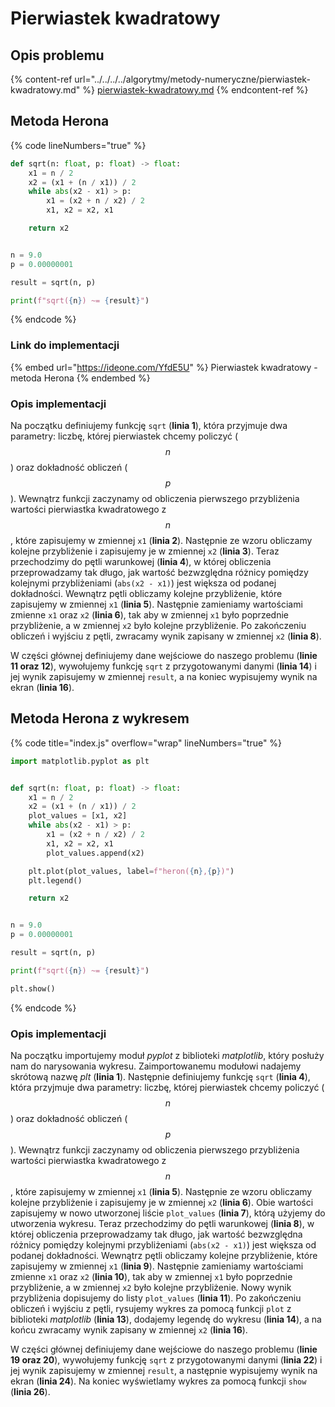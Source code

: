 # Pierwiastek kwadratowy

## Opis problemu

{% content-ref url="../../../../algorytmy/metody-numeryczne/pierwiastek-kwadratowy.md" %}
[pierwiastek-kwadratowy.md](../../../../algorytmy/metody-numeryczne/pierwiastek-kwadratowy.md)
{% endcontent-ref %}

## Metoda Herona

{% code lineNumbers="true" %}
```python
def sqrt(n: float, p: float) -> float:
    x1 = n / 2
    x2 = (x1 + (n / x1)) / 2
    while abs(x2 - x1) > p:
        x1 = (x2 + n / x2) / 2
        x1, x2 = x2, x1

    return x2


n = 9.0
p = 0.00000001

result = sqrt(n, p)

print(f"sqrt({n}) ~= {result}")
```
{% endcode %}

### Link do implementacji

{% embed url="https://ideone.com/YfdE5U" %}
Pierwiastek kwadratowy - metoda Herona
{% endembed %}

### Opis implementacji

Na początku definiujemy funkcję `sqrt` (**linia 1**), która przyjmuje dwa parametry: liczbę, której pierwiastek chcemy policzyć ($$n$$) oraz dokładność obliczeń ($$p$$). Wewnątrz funkcji zaczynamy od obliczenia pierwszego przybliżenia wartości pierwiastka kwadratowego z $$n$$, które zapisujemy w zmiennej `x1` (**linia 2**). Następnie ze wzoru obliczamy kolejne przybliżenie i zapisujemy je w zmiennej `x2` (**linia 3**). Teraz przechodzimy do pętli warunkowej (**linia 4**), w której obliczenia przeprowadzamy tak długo, jak wartość bezwzględna różnicy pomiędzy kolejnymi przybliżeniami (`abs(x2 - x1)`) jest większa od podanej dokładności. Wewnątrz pętli obliczamy kolejne przybliżenie, które zapisujemy w zmiennej `x1` (**linia 5**). Następnie zamieniamy wartościami zmienne `x1` oraz `x2` (**linia 6**), tak aby w zmiennej `x1` było poprzednie przybliżenie, a w zmiennej `x2` było kolejne przybliżenie. Po zakończeniu obliczeń i wyjściu z pętli, zwracamy wynik zapisany w zmiennej `x2` (**linia 8**).

W części głównej definiujemy dane wejściowe do naszego problemu (**linie 11 oraz 12**), wywołujemy funkcję `sqrt` z przygotowanymi danymi (**linia 14**) i jej wynik zapisujemy w zmiennej `result`, a na koniec wypisujemy wynik na ekran (**linia 16**).

## Metoda Herona z wykresem

{% code title="index.js" overflow="wrap" lineNumbers="true" %}
```python
import matplotlib.pyplot as plt


def sqrt(n: float, p: float) -> float:
    x1 = n / 2
    x2 = (x1 + (n / x1)) / 2
    plot_values = [x1, x2]
    while abs(x2 - x1) > p:
        x1 = (x2 + n / x2) / 2
        x1, x2 = x2, x1
        plot_values.append(x2)

    plt.plot(plot_values, label=f"heron({n},{p})")
    plt.legend()

    return x2


n = 9.0
p = 0.00000001

result = sqrt(n, p)

print(f"sqrt({n}) ~= {result}")

plt.show()
```
{% endcode %}

### Opis implementacji

Na początku importujemy moduł *pyplot* z biblioteki *matplotlib*, który posłuży nam do narysowania wykresu. Zaimportowanemu modułowi nadajemy skrótową nazwę *plt* (**linia 1**). Następnie definiujemy funkcję `sqrt` (**linia 4**), która przyjmuje dwa parametry: liczbę, której pierwiastek chcemy policzyć ($$n$$) oraz dokładność obliczeń ($$p$$). Wewnątrz funkcji zaczynamy od obliczenia pierwszego przybliżenia wartości pierwiastka kwadratowego z $$n$$, które zapisujemy w zmiennej `x1` (**linia 5**). Następnie ze wzoru obliczamy kolejne przybliżenie i zapisujemy je w zmiennej `x2` (**linia 6**). Obie wartości zapisujemy w nowo utworzonej liście `plot_values` (**linia 7**), którą użyjemy do utworzenia wykresu. Teraz przechodzimy do pętli warunkowej (**linia 8**), w której obliczenia przeprowadzamy tak długo, jak wartość bezwzględna różnicy pomiędzy kolejnymi przybliżeniami (`abs(x2 - x1)`) jest większa od podanej dokładności. Wewnątrz pętli obliczamy kolejne przybliżenie, które zapisujemy w zmiennej `x1` (**linia 9**). Następnie zamieniamy wartościami zmienne `x1` oraz `x2` (**linia 10**), tak aby w zmiennej `x1` było poprzednie przybliżenie, a w zmiennej `x2` było kolejne przybliżenie. Nowy wynik przybliżenia dopisujemy do listy `plot_values` (**linia 11**). Po zakończeniu obliczeń i wyjściu z pętli, rysujemy wykres za pomocą funkcji `plot` z biblioteki *matplotlib* (**linia 13**), dodajemy legendę do wykresu (**linia 14**), a na końcu zwracamy wynik zapisany w zmiennej `x2` (**linia 16**).

W części głównej definiujemy dane wejściowe do naszego problemu (**linie 19 oraz 20**), wywołujemy funkcję `sqrt` z przygotowanymi danymi (**linia 22**) i jej wynik zapisujemy w zmiennej `result`, a następnie wypisujemy wynik na ekran (**linia 24**). Na koniec wyświetlamy wykres za pomocą funkcji `show` (**linia 26**).